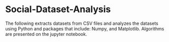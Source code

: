 # Social-Dataset-Analysis

The following extracts datasets from CSV files and analyzes the datasets using Python and packages that include:  Numpy, and Matplotlib.  Algorithms are presented on the jupyter notebook.
